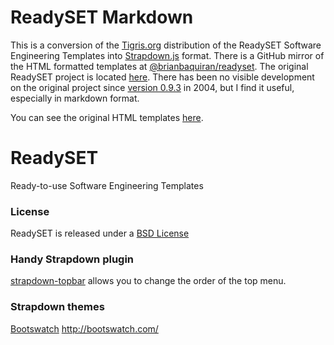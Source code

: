 # ReadySET Markdown
This is a conversion of the [Tigris.org](http://www.tigris.org/) distribution of the ReadySET Software Engineering Templates into [Strapdown.js](http://strapdown.com) format. There is a GitHub mirror of the HTML formatted templates at [@brianbaquiran/readyset](https://github.com/brianbaquiran/readyset). The original ReadySET project is located [here](http://readyset.tigris.org/).  There has been no visible development on the original project since [version 0.9.3](http://readyset.tigris.org/docs/release-notes-0-9-3.html) in 2004, but I find it useful, especially in markdown format.

You can see the original HTML templates [here](http://readyset.tigris.org/nonav/templates/frameset.html).

# ReadySET
Ready-to-use Software Engineering Templates
### License
ReadySET is released under a [BSD License](http://opensource.org/licenses/bsd-license.php)

### Handy Strapdown plugin
[strapdown-topbar](http://joedf.github.io/strapdown-topbar) allows you to change the order of the top menu.

### Strapdown themes
[Bootswatch](http://bootswatch.com/)
http://bootswatch.com/